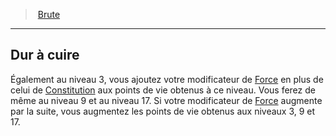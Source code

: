 ﻿> [Brute](hd_rogue_brute.md)

---

## Dur à cuire

Également au niveau 3, vous ajoutez votre modificateur de [Force](hd_abilities_strength.md) en plus de celui de [Constitution](hd_abilities_constitution.md) aux points de vie obtenus à ce niveau. Vous ferez de même au niveau 9 et au niveau 17. Si votre modificateur de [Force](hd_abilities_strength.md) augmente par la suite, vous augmentez les points de vie obtenus aux niveaux 3, 9 et 17.

